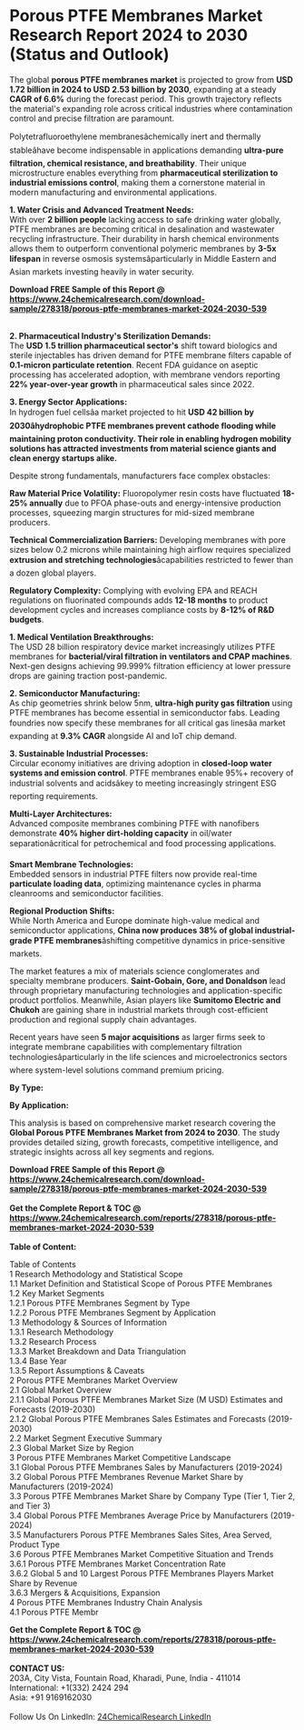 <h1>Porous PTFE Membranes Market Research Report 2024 to 2030 (Status and Outlook)</h1><p>The global <strong>porous PTFE membranes market</strong> is projected to grow from <strong>USD 1.72 billion in 2024 to USD 2.53 billion by 2030</strong>, expanding at a steady <strong>CAGR of 6.6%</strong> during the forecast period. This growth trajectory reflects the material's expanding role across critical industries where contamination control and precise filtration are paramount.</p><p>Polytetrafluoroethylene membranesâchemically inert and thermally stableâhave become indispensable in applications demanding <strong>ultra-pure filtration, chemical resistance, and breathability</strong>. Their unique microstructure enables everything from <strong>pharmaceutical sterilization to industrial emissions control</strong>, making them a cornerstone material in modern manufacturing and environmental applications.</p><p><strong>1. Water Crisis and Advanced Treatment Needs:</strong><br>
With over <strong>2 billion people</strong> lacking access to safe drinking water globally, PTFE membranes are becoming critical in desalination and wastewater recycling infrastructure. Their durability in harsh chemical environments allows them to outperform conventional polymeric membranes by <strong>3-5x lifespan</strong> in reverse osmosis systemsâparticularly in Middle Eastern and Asian markets investing heavily in water security.</p><div><b>Download FREE Sample of this Report @ 
            <a href="https://www.24chemicalresearch.com/download-sample/278318/porous-ptfe-membranes-market-2024-2030-539">
            https://www.24chemicalresearch.com/download-sample/278318/porous-ptfe-membranes-market-2024-2030-539</a></b></div><br><p><strong>2. Pharmaceutical Industry's Sterilization Demands:</strong><br>
The <strong>USD 1.5 trillion pharmaceutical sector's</strong> shift toward biologics and sterile injectables has driven demand for PTFE membrane filters capable of <strong>0.1-micron particulate retention</strong>. Recent FDA guidance on aseptic processing has accelerated adoption, with membrane vendors reporting <strong>22% year-over-year growth</strong> in pharmaceutical sales since 2022.</p><p><strong>3. Energy Sector Applications:</strong><br>
In hydrogen fuel cellsâa market projected to hit <strong>USD 42 billion by 2030âhydrophobic PTFE membranes prevent cathode flooding while maintaining proton conductivity. Their role in enabling hydrogen mobility solutions has attracted investments from material science giants and clean energy startups alike.</strong></p><p>Despite strong fundamentals, manufacturers face complex obstacles:</p><p><strong>Raw Material Price Volatility:</strong> Fluoropolymer resin costs have fluctuated <strong>18-25% annually</strong> due to PFOA phase-outs and energy-intensive production processes, squeezing margin structures for mid-sized membrane producers.</p><p><strong>Technical Commercialization Barriers:</strong> Developing membranes with pore sizes below 0.2 microns while maintaining high airflow requires specialized <strong>extrusion and stretching technologies</strong>âcapabilities restricted to fewer than a dozen global players.</p><p><strong>Regulatory Complexity:</strong> Complying with evolving EPA and REACH regulations on fluorinated compounds adds <strong>12-18 months</strong> to product development cycles and increases compliance costs by <strong>8-12% of R&amp;D budgets</strong>.</p><p><strong>1. Medical Ventilation Breakthroughs:</strong><br>
The USD 28 billion respiratory device market increasingly utilizes PTFE membranes for <strong>bacterial/viral filtration in ventilators and CPAP machines</strong>. Next-gen designs achieving 99.999% filtration efficiency at lower pressure drops are gaining traction post-pandemic.</p><p><strong>2. Semiconductor Manufacturing:</strong><br>
As chip geometries shrink below 5nm, <strong>ultra-high purity gas filtration</strong> using PTFE membranes has become essential in semiconductor fabs. Leading foundries now specify these membranes for all critical gas linesâa market expanding at <strong>9.3% CAGR</strong> alongside AI and IoT chip demand.</p><p><strong>3. Sustainable Industrial Processes:</strong><br>
Circular economy initiatives are driving adoption in <strong>closed-loop water systems and emission control</strong>. PTFE membranes enable 95%+ recovery of industrial solvents and acidsâkey to meeting increasingly stringent ESG reporting requirements.</p><p><strong>Multi-Layer Architectures:</strong><br>
	Advanced composite membranes combining PTFE with nanofibers demonstrate <strong>40% higher dirt-holding capacity</strong> in oil/water separationâcritical for petrochemical and food processing applications.</p><p><strong>Smart Membrane Technologies:</strong><br>
	Embedded sensors in industrial PTFE filters now provide real-time <strong>particulate loading data</strong>, optimizing maintenance cycles in pharma cleanrooms and semiconductor facilities.</p><p><strong>Regional Production Shifts:</strong><br>
	While North America and Europe dominate high-value medical and semiconductor applications, <strong>China now produces 38% of global industrial-grade PTFE membranes</strong>âshifting competitive dynamics in price-sensitive markets.</p><p>The market features a mix of materials science conglomerates and specialty membrane producers. <strong>Saint-Gobain, Gore, and Donaldson</strong> lead through proprietary manufacturing technologies and application-specific product portfolios. Meanwhile, Asian players like <strong>Sumitomo Electric and Chukoh</strong> are gaining share in industrial markets through cost-efficient production and regional supply chain advantages.</p><p>Recent years have seen <strong>5 major acquisitions</strong> as larger firms seek to integrate membrane capabilities with complementary filtration technologiesâparticularly in the life sciences and microelectronics sectors where system-level solutions command premium pricing.</p><p><strong>By Type:</strong></p><p><strong>By Application:</strong></p><p>This analysis is based on comprehensive market research covering the <strong>Global Porous PTFE Membranes Market from 2024 to 2030</strong>. The study provides detailed sizing, growth forecasts, competitive intelligence, and strategic insights across all key segments and regions.</p><div><b>Download FREE Sample of this Report @ 
            <a href="https://www.24chemicalresearch.com/download-sample/278318/porous-ptfe-membranes-market-2024-2030-539">
            https://www.24chemicalresearch.com/download-sample/278318/porous-ptfe-membranes-market-2024-2030-539</a></b></div><br><div><b>Get the Complete Report & TOC @ 
            <a href="https://www.24chemicalresearch.com/reports/278318/porous-ptfe-membranes-market-2024-2030-539">
            https://www.24chemicalresearch.com/reports/278318/porous-ptfe-membranes-market-2024-2030-539</a></b></div><br>
            <b>Table of Content:</b><p>Table of Contents<br />
1 Research Methodology and Statistical Scope<br />
1.1 Market Definition and Statistical Scope of Porous PTFE Membranes<br />
1.2 Key Market Segments<br />
1.2.1 Porous PTFE Membranes Segment by Type<br />
1.2.2 Porous PTFE Membranes Segment by Application<br />
1.3 Methodology & Sources of Information<br />
1.3.1 Research Methodology<br />
1.3.2 Research Process<br />
1.3.3 Market Breakdown and Data Triangulation<br />
1.3.4 Base Year<br />
1.3.5 Report Assumptions & Caveats<br />
2 Porous PTFE Membranes Market Overview<br />
2.1 Global Market Overview<br />
2.1.1 Global Porous PTFE Membranes Market Size (M USD) Estimates and Forecasts (2019-2030)<br />
2.1.2 Global Porous PTFE Membranes Sales Estimates and Forecasts (2019-2030)<br />
2.2 Market Segment Executive Summary<br />
2.3 Global Market Size by Region<br />
3 Porous PTFE Membranes Market Competitive Landscape<br />
3.1 Global Porous PTFE Membranes Sales by Manufacturers (2019-2024)<br />
3.2 Global Porous PTFE Membranes Revenue Market Share by Manufacturers (2019-2024)<br />
3.3 Porous PTFE Membranes Market Share by Company Type (Tier 1, Tier 2, and Tier 3)<br />
3.4 Global Porous PTFE Membranes Average Price by Manufacturers (2019-2024)<br />
3.5 Manufacturers Porous PTFE Membranes Sales Sites, Area Served, Product Type<br />
3.6 Porous PTFE Membranes Market Competitive Situation and Trends<br />
3.6.1 Porous PTFE Membranes Market Concentration Rate<br />
3.6.2 Global 5 and 10 Largest Porous PTFE Membranes Players Market Share by Revenue<br />
3.6.3 Mergers & Acquisitions, Expansion<br />
4 Porous PTFE Membranes Industry Chain Analysis<br />
4.1 Porous PTFE Membr</p><div><b>Get the Complete Report & TOC @ 
            <a href="https://www.24chemicalresearch.com/reports/278318/porous-ptfe-membranes-market-2024-2030-539">
            https://www.24chemicalresearch.com/reports/278318/porous-ptfe-membranes-market-2024-2030-539</a></b></div><br><b>CONTACT US:</b><br>
            203A, City Vista, Fountain Road, Kharadi, Pune, India - 411014<br>
            International: +1(332) 2424 294<br>
            Asia: +91 9169162030 <br><br>
            Follow Us On LinkedIn: <a href="https://www.linkedin.com/company/24chemicalresearch/">24ChemicalResearch LinkedIn</a>